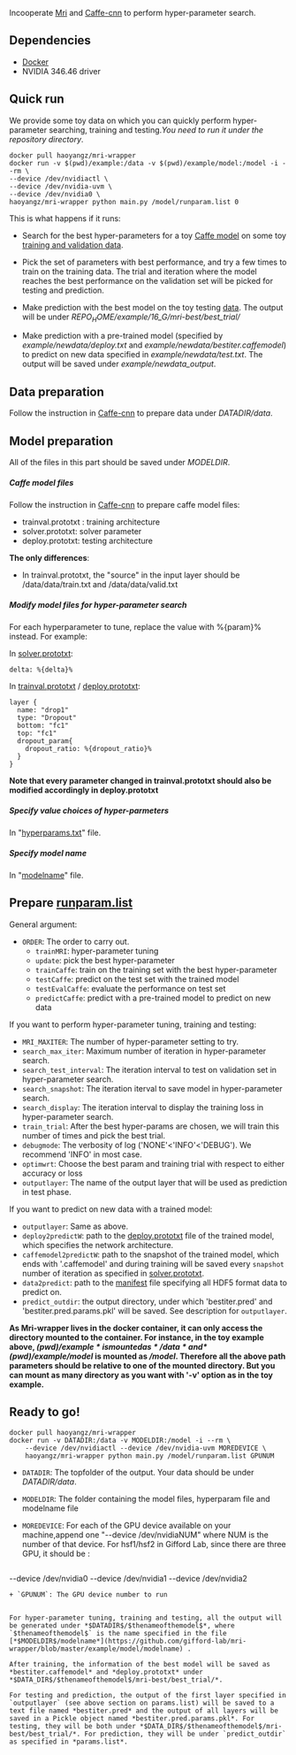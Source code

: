 Incooperate [Mri](http://mri.readthedocs.org/en/latest/index.html) and [Caffe-cnn](https://github.com/gifford-lab/caffe-cnn) to perform hyper-parameter search.

## Dependencies
+ [Docker](https://www.docker.com/) 
+ NVIDIA 346.46 driver

## Quick run
We provide some toy data on which you can quickly perform hyper-parameter searching, training and testing._You need to run it under the repository directory_.

```
docker pull haoyangz/mri-wrapper
docker run -v $(pwd)/example:/data -v $(pwd)/example/model:/model -i --rm \
--device /dev/nvidiactl \
--device /dev/nvidia-uvm \
--device /dev/nvidia0 \
haoyangz/mri-wrapper python main.py /model/runparam.list 0
```
This is what happens if it runs:

+ Search for the best hyper-parameters for a toy [Caffe model](https://github.com/gifford-lab/mri-wrapper/tree/master/example/model/) on some toy [training and validation data](https://github.com/gifford-lab/mri-wrapper/tree/master/example/data). 

+ Pick the set of parameters with best performance, and try a few times to train on the training data. The trial and iteration where the model reaches the best performance on the validation set will be picked for testing and prediction.

+ Make prediction with the best model on the toy testing [data](https://github.com/gifford-lab/mri-wrapper/tree/master/example/data). The output will be under *$REPO_HOME$/example/16_G/mri-best/best_trial/*

+ Make prediction with a pre-trained model (specified by _example/newdata/deploy.txt_ and _example/newdata/bestiter.caffemodel_) to predict on new data specified in *example/newdata/test.txt*. The output will be saved under *example/newdata_output*.


## Data preparation

Follow the instruction in [Caffe-cnn](https://github.com/gifford-lab/caffe-cnn) to prepare  data under *$DATADIR$/data*. 

## Model preparation

All of the files in this part should be saved under $MODELDIR$.

##### Caffe model files
Follow the instruction in [Caffe-cnn](https://github.com/gifford-lab/caffe-cnn) to prepare caffe model files:

+ trainval.prototxt : training architecture
+ solver.prototxt: solver parameter
+ deploy.prototxt: testing architecture

**The only differences**:

+ In trainval.prototxt, the "source" in the input layer should be /data/data/train.txt and /data/data/valid.txt


##### Modify model files for hyper-parameter search

For each hyperparameter to tune, replace the value with %{param}% instead. For example:

In [solver.prototxt](https://github.com/gifford-lab/mri-wrapper/blob/master/example/model/solver.prototxt):

```
delta: %{delta}%
```

In [trainval.prototxt](https://github.com/gifford-lab/mri-wrapper/blob/master/example/model/trainval.prototxt) / [deploy.prototxt](https://github.com/gifford-lab/mri-wrapper/blob/master/example/model/deploy.prototxt): 

```
layer {
  name: "drop1"
  type: "Dropout"
  bottom: "fc1"
  top: "fc1"
  dropout_param{
    dropout_ratio: %{dropout_ratio}%
  }
}
```
**Note that every parameter changed in trainval.prototxt should also be modified accordingly in deploy.prototxt**

##### Specify value choices of hyper-parmeters

In "[hyperparams.txt](https://github.com/gifford-lab/mri-wrapper/blob/master/example/model/hyperparams.txt)" file. 

##### Specify model name
In "[modelname](https://github.com/gifford-lab/mri-wrapper/blob/master/example/model/modelname)" file.

## Prepare [runparam.list](https://github.com/gifford-lab/mri-wrapper/blob/master/example/model/runparam.list)

General argument:
+ `ORDER`: The order to carry out. 
	+ `trainMRI`: hyper-parameter tuning
	+ `update`: pick the best hyper-parameter
	+ `trainCaffe`: train on the training set with the best hyper-parameter
	+ `testCaffe`: predict on the test set with the trained model
	+ `testEvalCaffe`: evaluate the performance on test set
	+ `predictCaffe`: predict with a pre-trained model to predict on new data

If you want to perform hyper-parameter tuning, training and testing:
+ `MRI_MAXITER`: The number of hyper-parameter setting to try.
+ `search_max_iter`: Maximum number of iteration in hyper-parameter search.
+ `search_test_interval`: The iteration interval to test on validation set in hyper-parameter search.
+ `search_snapshot`: The iteration iterval to save model in hyper-parameter search.
+ `search_display`: The iteration interval to display the training loss in hyper-parameter search.
+ `train_trial`: After the best hyper-params are chosen, we will train this number of times and pick the best trial.
+ `debugmode`: The verbosity of log ('NONE'<'INFO'<'DEBUG'). We recommend 'INFO' in most case.
+ `optimwrt`: Choose the best param and training trial with respect to either accuracy or loss
+ `outputlayer`: The name of the output layer that will be used as prediction in test phase. 

If you want to  predict on new data with a trained model:
+ `outputlayer`: Same as above.
+ `deploy2predictW`: path to the [deploy.prototxt](https://github.com/gifford-lab/mri-wrapper/blob/master/example/newdata/deploy.prototxt) file of the trained model, which specifies the network architecture.
+ `caffemodel2predictW`: path to the snapshot of the trained model, which ends with '.caffemodel' and during training will be saved every `snapshot` number of iteration as specified in [solver.prototxt](https://github.com/gifford-lab/mri-wrapper/blob/master/example/model/solver.prototxt).
+ `data2predict`: path to the [manifest](https://github.com/gifford-lab/mri-wrapper/blob/master/example/newdata/test.txt) file specifying all HDF5 format data to predict on.
+ `predict_outdir`:  the output directory, under which 'bestiter.pred' and 'bestiter.pred.params.pkl' will be saved. See description for `outputlayer`.

**As Mri-wrapper lives in the docker container, it can only access the directory mounted to the container. For instance, in the toy example above, *$(pwd)/example* is mounted as */data* and *$(pwd)/example/model* is mounted as */model*. Therefore all the above path parameters should be relative to one of the mounted directory. But you can mount as many directory as you want with '-v' option as in the toy example.**


## Ready to go!

```
docker pull haoyangz/mri-wrapper
docker run -v DATADIR:/data -v MODELDIR:/model -i --rm \
	--device /dev/nvidiactl --device /dev/nvidia-uvm MOREDEVICE \
	haoyangz/mri-wrapper python main.py /model/runparam.list GPUNUM
```

+ `DATADIR`: The topfolder of the output. Your data should be under *$DATADIR$/data*.
+ `MODELDIR`: The folder containing the model files, hyperparam file and modelname file
+ `MOREDEVICE`: For each of the GPU device available on your machine,append one "--device /dev/nvidiaNUM" where NUM is the number of that device. For hsf1/hsf2 in  Gifford Lab, since there are three GPU, it should be :

	```
--device /dev/nvidia0 --device /dev/nvidia1 --device /dev/nvidia2
```
+ `GPUNUM`: The GPU device number to run


For hyper-parameter tuning, training and testing, all the output will be generated under *$DATADIR$/$thenameofthemodel$*, where `$thenameofthemodel$` is the name specified in the file [*$MODELDIR$/modelname*](https://github.com/gifford-lab/mri-wrapper/blob/master/example/model/modelname) .

After training, the information of the best model will be saved as *bestiter.caffemodel* and *deploy.prototxt* under  *$DATA_DIR$/$thenameofthemodel$/mri-best/best_trial/*.

For testing and prediction, the output of the first layer specified in `outputlayer` (see above section on params.list) will be saved to a text file named *bestiter.pred* and the output of all layers will be saved in a Pickle object named *bestiter.pred.params.pkl*. For testing, they will be both under *$DATA_DIR$/$thenameofthemodel$/mri-best/best_trial/*. For prediction, they will be under `predict_outdir` as specified in *params.list*.
